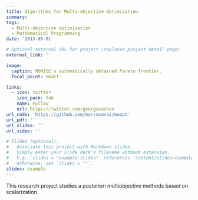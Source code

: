 ```yaml
---
title: Algorithms for Multi-objective Optimization
summary: 
tags:
  - Multi-objective Optimization
  - Mathematical Programming
date: '2013-05-01'

# Optional external URL for project (replaces project detail page).
external_link: ''

image:
  caption: MONISE's automatically obtained Pareto frontier.
  focal_point: Smart

links:
  - icon: twitter
    icon_pack: fab
    name: Follow
    url: https://twitter.com/georgecushen
url_code: 'https://github.com/marcosmrai/moopt'
url_pdf: ''
url_slides: ''
url_video: ''

# Slides (optional).
#   Associate this project with Markdown slides.
#   Simply enter your slide deck's filename without extension.
#   E.g. `slides = "example-slides"` references `content/slides/example-slides.md`.
#   Otherwise, set `slides = ""`.
slides: example
---
```


This research project studies a posteriori multiobjective methods based on scalarization.
